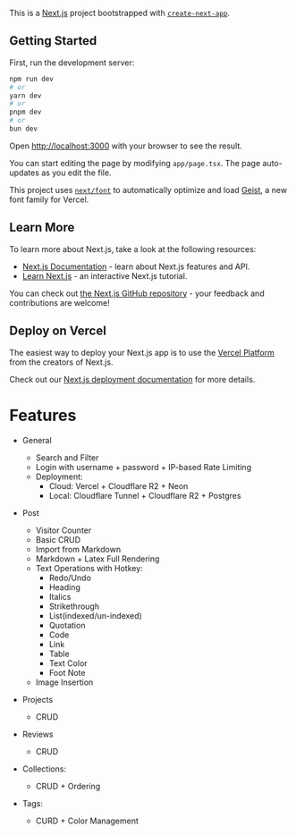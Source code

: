This is a [Next.js](https://nextjs.org) project bootstrapped with [`create-next-app`](https://nextjs.org/docs/app/api-reference/cli/create-next-app).

## Getting Started

First, run the development server:

```bash
npm run dev
# or
yarn dev
# or
pnpm dev
# or
bun dev
```

Open [http://localhost:3000](http://localhost:3000) with your browser to see the result.

You can start editing the page by modifying `app/page.tsx`. The page auto-updates as you edit the file.

This project uses [`next/font`](https://nextjs.org/docs/app/building-your-application/optimizing/fonts) to automatically optimize and load [Geist](https://vercel.com/font), a new font family for Vercel.

## Learn More

To learn more about Next.js, take a look at the following resources:

- [Next.js Documentation](https://nextjs.org/docs) - learn about Next.js features and API.
- [Learn Next.js](https://nextjs.org/learn) - an interactive Next.js tutorial.

You can check out [the Next.js GitHub repository](https://github.com/vercel/next.js) - your feedback and contributions are welcome!

## Deploy on Vercel

The easiest way to deploy your Next.js app is to use the [Vercel Platform](https://vercel.com/new?utm_medium=default-template&filter=next.js&utm_source=create-next-app&utm_campaign=create-next-app-readme) from the creators of Next.js.

Check out our [Next.js deployment documentation](https://nextjs.org/docs/app/building-your-application/deploying) for more details.


# Features

- General
  - Search and Filter
  - Login with username + password + IP-based Rate Limiting
  - Deployment: 
    - Cloud: Vercel + Cloudflare R2 + Neon
    - Local: Cloudflare Tunnel + Cloudflare R2 + Postgres

- Post
  - Visitor Counter
  - Basic CRUD
  - Import from Markdown
  - Markdown + Latex Full Rendering
  - Text Operations with Hotkey:
    - Redo/Undo
    - Heading
    - Italics
    - Strikethrough
    - List(indexed/un-indexed)
    - Quotation
    - Code
    - Link
    - Table
    - Text Color
    - Foot Note
  - Image Insertion

- Projects
  - CRUD
- Reviews
  - CRUD
- Collections:
  - CRUD + Ordering
- Tags:
  - CURD + Color Management